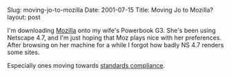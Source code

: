 Slug: moving-jo-to-mozilla
Date: 2001-07-15
Title: Moving Jo to Mozilla?
layout: post

I&#39;m downloading <a href="http://www.mozilla.org">Mozilla</a> onto my wife&#39;s Powerbook G3. She&#39;s been using Netscape 4.7, and I&#39;m just hoping that Moz plays nice with her preferences. After browsing on her machine for a while I forgot how badly NS 4.7 renders some sites.

<p>Especially ones moving towards <a href="http://www.alistapart.com">standards compliance</a>.</p>
